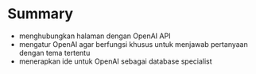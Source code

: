 # Summary

- menghubungkan halaman dengan OpenAI API
- mengatur OpenAI agar berfungsi khusus untuk menjawab pertanyaan dengan tema tertentu
- menerapkan ide untuk OpenAI sebagai database specialist